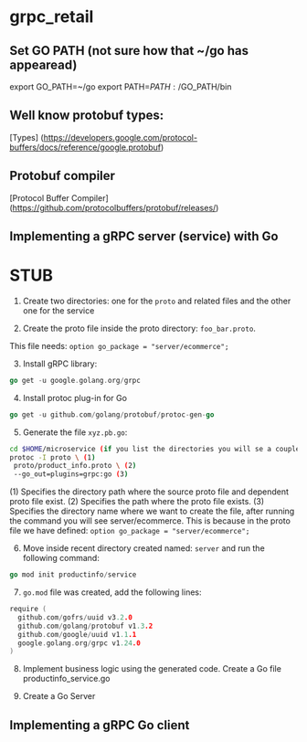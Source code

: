 # grpc_retail

## Set GO PATH (not sure how that ~/go has appearead) 

export GO_PATH=~/go
export PATH=$PATH:/$GO_PATH/bin

## Well know protobuf types:

[Types] (https://developers.google.com/protocol-buffers/docs/reference/google.protobuf)


## Protobuf compiler

[Protocol Buffer Compiler] (https://github.com/protocolbuffers/protobuf/releases/)

## Implementing a gRPC server (service) with Go

# STUB

1. Create two directories: one for the `proto` and related files and the other one for the service

2. Create the proto file inside the proto directory: `foo_bar.proto`. 

This file needs: `option go_package = "server/ecommerce";`

3. Install gRPC library:

```go
go get -u google.golang.org/grpc
```

4. Install protoc plug-in for Go

```go
go get -u github.com/golang/protobuf/protoc-gen-go
```

5. Generate the file `xyz.pb.go`:

```bash
cd $HOME/microservice (if you list the directories you will se a couple of directories: service_directory & proto)
protoc -I proto \ (1)
 proto/product_info.proto \ (2)
 --go_out=plugins=grpc:go (3)
```

(1) Specifies the directory path where the source proto file and dependent proto file exist.
(2) Specifies the path where the proto file exists.
(3) Specifies the directory name where we want to create the file, after running the command you will see server/ecommerce.
This is because in the proto file we have defined: `option go_package = "server/ecommerce";`

6. Move inside recent directory created named: `server` and run the following command:

```go
go mod init productinfo/service
```

7. `go.mod` file was created, add the following lines:

```go
require (
  github.com/gofrs/uuid v3.2.0
  github.com/golang/protobuf v1.3.2
  github.com/google/uuid v1.1.1
  google.golang.org/grpc v1.24.0
)
```

8. Implement business logic using the generated code. Create a Go file productinfo_service.go

9. Create a Go Server

## Implementing a gRPC Go client

